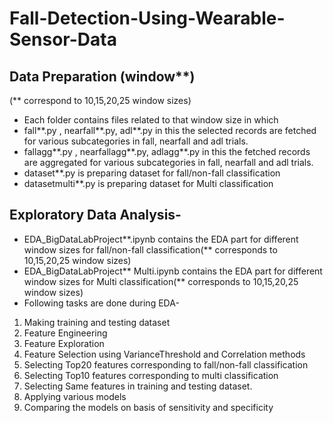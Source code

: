 # Fall-Detection-Using-Wearable-Sensor-Data

## Data Preparation (window**)
(** correspond to 10,15,20,25 window sizes)
- Each folder contains files related to that window size in which
- fall**.py , nearfall**.py, adl**.py in this the selected records are fetched for various subcategories in fall, nearfall and adl trials.
- fallagg**.py , nearfallagg**.py, adlagg**.py in this the fetched records are aggregated for various subcategories in fall, nearfall and adl trials.
- dataset**.py is preparing dataset for fall/non-fall classification
- datasetmulti**.py is preparing dataset for Multi classification


## Exploratory Data Analysis-
- EDA_BigDataLabProject**.ipynb contains the EDA part for different window sizes for fall/non-fall classification(** corresponds to 10,15,20,25 window sizes)
- EDA_BigDataLabProject** Multi.ipynb contains the EDA part for different window sizes for Multi classification(** corresponds to 10,15,20,25 window sizes)
- Following tasks are done during EDA-
1. Making training and testing dataset
2. Feature Engineering
3. Feature Exploration
4. Feature Selection using VarianceThreshold and Correlation methods
5. Selecting Top20 features corresponding to fall/non-fall classification
6. Selecting Top10 features corresponding to multi classification
7. Selecting Same features in training and testing dataset.
8. Applying various models
9. Comparing the models on basis of sensitivity and specificity

